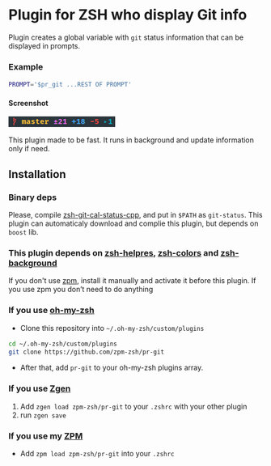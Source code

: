 # Plugin for ZSH who display Git info

Plugin creates a global variable with `git` status information that can be displayed in prompts.

### Example

```sh
PROMPT='$pr_git ...REST OF PROMPT'
```

#### Screenshot
![Screenshot](./image.png)

This plugin made to be fast. It runs in background and update information only if need.

## Installation

### Binary deps

Please, compile [zsh-git-cal-status-cpp](https://gitlab.com/cosurgi/zsh-git-cal-status-cpp), and put in `$PATH` as `git-status`. This plugin can automaticaly download and complie this plugin, but depends on `boost` lib.

### This plugin depends on [zsh-helpres](https://github.com/zpm-zsh/helpers), [zsh-colors](https://github.com/zpm-zsh/colors) and [zsh-background](https://github.com/zpm-zsh/background)

If you don't use [zpm](https://github.com/zpm-zsh/zpm), install it manually and activate it before this plugin. 
If you use zpm you don’t need to do anything

### If you use [oh-my-zsh](https://github.com/robbyrussell/oh-my-zsh)

* Clone this repository into `~/.oh-my-zsh/custom/plugins`
```sh
cd ~/.oh-my-zsh/custom/plugins
git clone https://github.com/zpm-zsh/pr-git
```
* After that, add `pr-git` to your oh-my-zsh plugins array.

### If you use [Zgen](https://github.com/tarjoilija/zgen)

1. Add `zgen load zpm-zsh/pr-git` to your `.zshrc` with your other plugin
2. run `zgen save`

### If you use my [ZPM](https://github.com/zpm-zsh/zpm)

* Add `zpm load zpm-zsh/pr-git` into your `.zshrc`
